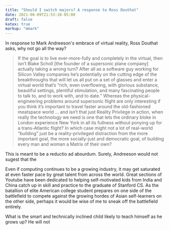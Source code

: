 ```yaml
---
title: "Should I switch majors? A response to Ross Douthat"
date: 2021-06-09T21:53:18-05:00
draft: false
katex: true
markup: "mmark"
---
```


In response to Mark Andreeson's embrace of virtual reality, Ross Douthat asks, why not go all the way?

> If the goal is to live ever-more-fully and completely in the virtual, then isn’t Blake Scholl [the founder of a supersonic plane company] actually taking a wrong turn? After all as a software guy working for Silicon Valley companies he’s potentially on the cutting edge of the breakthroughs that will let us all put on a set of glasses and enter a virtual world that’s “rich, even overflowing, with glorious substance, beautiful settings, plentiful stimulation, and many fascinating people to talk to, and to work with, and to date.” Whereas the physical-engineering problems around supersonic flight are only interesting if you think it’s important to travel faster around the old-fashioned meatspace world … and isn’t that just Reality Privilege in action, when really the technology we need is one that lets the ordinary bloke in London experience New York in all its fullness without ponying up for a trans-Atlantic flight? In which case might not a lot of real-world “building” just be a reality-privileged distraction from the more important goal, the more socially-just and democratic goal, of building every man and woman a Matrix of their own?

This is meant to be a reductio ad absurdum. Surely, Andreeson would not sugest that the

Even if computing continues to be a growing industry, it may get saturated at even faster pace by great talent from across the world. Great sections of Youtube have been dedicated to helping self-motivated kids from India and China catch up in skill and practice to the graduate of Stanford CS. As the batallion of elite American college student prepares on one side of the battlefield to compete against the growing hordes of Asian self-learners on the other side, perhaps it would be wise of me to sneak off the battlefield entirely.

What is the smart and technically inclined child likely to teach himself as he grows up? He will not
